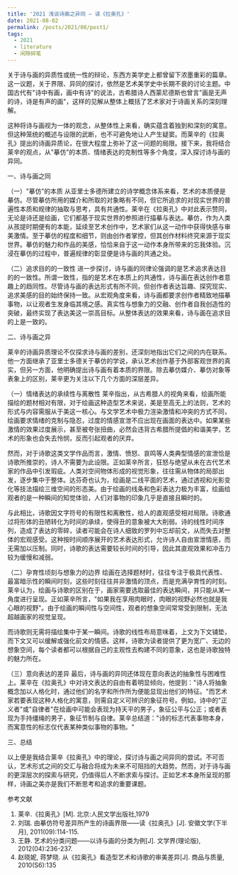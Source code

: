 ```yaml
---
title: '2021 浅谈诗画之异同 — 读《拉奥孔》'
date: 2021-08-02
permalink: /posts/2021/08/post1/
tags:
  - 2021
  - literature
  - 闲隙碎笔
---
```


关于诗与画的异质性或统一性的辩论，东西方美学史上都曾留下浓墨重彩的篇章。这一议题，关于界限、异同的探讨，依然是艺术美学史中长期不衰的讨论主题。中国古代有"诗中有画，画中有诗"的说法，古希腊诗人西蒙尼德斯也曾言"画是无声的诗，诗是有声的画"，这样的见解从整体上概括了艺术家对于诗画关系的深刻理解。

这种将诗与画视为一体的观念，从整体性上来看，确实蕴含着独到和深刻的寓意。但这种笼统的概述与设限的武断，也不可避免地让人产生疑窦。而莱辛的《拉奥孔》提出的诗画异质论，在很大程度上弥补了这一问题的局限。接下来，我将结合莱辛的观点，从"摹仿"的本质、情绪表达的克制性等多个角度，深入探讨诗与画的异同。

一、诗与画之同

（一）"摹仿"的本质
从亚里士多德所建立的诗学概念体系来看，艺术的本质便是摹仿。尽管摹仿所用的媒介和所取的对象略有不同，但它所追求的对现实世界的普遍性本质和规律的抽取与思考，具有共通性。莱辛在《拉奥孔》中对此表示赞同，无论是诗还是绘画，它们都基于现实世界的参照进行描摹与表达。摹仿，作为人类从孩提时期便有的本能，延续至艺术创作中，艺术家们从这一动作中获得快感与审美激情。至于摹仿的程度和细节，则由创作者掌控，但其创作材料终究来源于现实世界。摹仿的魅力和作品的美感，恰恰来自于这一动作本身所带来的忘我体验。沉浸在摹仿的过程中，普遍规律的彰显便是诗与画的共通之处。

（二）追求目的的一致性
进一步探讨，诗与画的同律论强调的是艺术追求表达目的的一致性。所谓一致性，指的是艺术在本质上的共通性，诗与画在表达创作者意趣上的趋同性。尽管诗与画的表达形式有所不同，但创作者表达旨趣、探究现实、追求美感的目的始终保持一致。从宏观角度来看，诗与画都要求创作者精致地描摹事物，以让观者生发身临其境之感。真实性与想象力的交融、创作者自我创造性的突破，最终实现了表达美这一崇高目标。从整体表达的效果来看，诗与画在追求目的上是一致的。

二、诗与画之异

莱辛的诗画异质理论不仅探求诗与画的差别，还深刻地指出它们之间的内在联系。他一方面继承了亚里士多德关于摹仿的学说，承认艺术创作基于外部客观世界的真实，但另一方面，他明确提出诗与画有着本质的界限。除去摹仿媒介、摹仿对象等表象上的区别，莱辛更为关注以下几个方面的深层差异。

（一）情绪表达的承续性与离散性
莱辛指出，从古希腊人的视角来看，绘画所能描绘的题材相对有限，对于绘画这种造型艺术来说，美是至高无上的法则，艺术的形式与内容需服从于美这一核心。与文学艺术中极力渲染激情和冲突的方式不同，绘画要求情绪的克制与隐忍，过度的情感宣泄不应出现在画面的表达中。如果某些激情的效果过度展示，甚至被夸张扭曲，必然会违背古希腊所提倡的和谐美学，艺术的形象也会失去怜悯，反而引起观者的厌弃。

然而，对于诗歌这类文学作品而言，激情、愤怒、哀鸣等人类典型情感的宣泄恰是诗歌所推崇的，诗人不需要为此设限。正如莱辛所言，狂怒与绝望从未在古代艺术家的作品中引发瑕疵。人类对空间物体形成的视觉形象，往往需从物体的局部出发，逐步集中于整体。达芬奇也认为，绘画是二线平面的艺术，通过透视和光影变化等技法描绘三维空间的形态美。由于绘画的线条和色彩表达力极为丰富，绘画给观者的是一种瞬间的知觉体验，人们对事物的印象几乎是直接且瞬时的。

与此相比，诗歌因文字符号的有限性和离散性，给人的直观感受相对局限。诗歌通过将形体的丑陋转化为时间的承续，使得丑的意象被大大削弱。诗的线性时间序列，造成了表达的零碎，读者可能会在诗人细致的罗列中忘却前文，从而失去对整体的宏观感受。这种按时间顺序展开的艺术表达形式，允许诗人自由宣泄情感，而无需加以压制。同时，诗歌的表达需要较长时间的引导，因此其直观效果和冲击力较为缓慢和减弱。

（二）孕育性顷刻与想象力的边界
绘画在选择题材时，往往专注于极具代表性、最富暗示性的瞬间时刻，这些时刻往往并非激情的顶点，而是充满孕育性的时刻。莱辛认为，绘画与诗歌的区别在于，画家需要选取最佳的表达瞬间，并只能从某一角度进行呈现。正如莱辛所言，"如果我在享用肉眼时，肉眼的视野必然也就是我心眼的视野"。由于绘画的瞬间性与空间性，观者的想象空间常常受到限制，无法超越画家的视觉呈现。

而诗歌则无需将描绘集中于某一瞬间。诗歌的线性布局意味着，上文为下文铺垫，而下文又可以缓解或强化前文的情感。这样，诗歌为读者提供了更为宽广、无边的想象空间，每个读者都可以根据自己的主观性去构建不同的意象，这也是诗歌独特的魅力所在。

（三）意向表达的差异
最后，诗与画的异同还体现在意向表达的抽象性与困难性上。莱辛在《拉奥孔》中对诗文表达的自由有着明显倾向，他提到："诗人将抽象概念加以人格化时，通过他们的名字和所作所为便能显现出他们的特征。"而艺术家若要表现这种人格化的寓意，则需自定义可辨识的象征符号。例如，诗中的"正义者"或"自律者"在绘画中可能会表现为持天平的男子，象征公平与公正；或者表现为手持缰绳的男子，象征节制与自律。莱辛总结道："诗的标志代表事物本身，而寓意性的标志仅代表某种类似事物的事物。"

三、总结

以上便是我结合莱辛《拉奥孔》中的理论，探讨诗与画之间异同的尝试。不可否认，艺术形式之间的交汇与融合将成为未来不可阻挡的大趋势。然而，对于诗与画的更深层次的探索与研究，仍值得后人不断求索与探讨。正如艺术本身所呈现的那样，诗画之美亦是我们不断思考和追求的重要课题。

参考文献
1. 莱辛.《拉奥孔》[M]. 北京:人民文学出版社,1979
2. 刘瑞. 由摹仿符号差异所产生的诗画界限——读《拉奥孔》[J]. 安徽文学(下半月), 2011(09):114-115.
3. 王静. 艺术的分类问题——以诗与画的分类为例[J]. 文学界(理论版), 2012(04):236-237.
4. 赵晓妮, 蒋梦晓. 从《拉奥孔》看造型艺术和诗歌的审美差异[J]. 商品与质量, 2010(S6):135